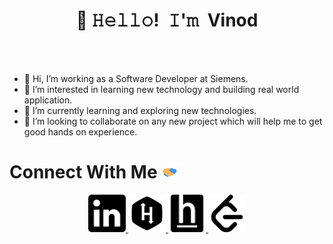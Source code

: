 <h1 align="center">👋 𝙷𝚎𝚕𝚕𝚘! 𝙸'𝚖 Vinod</h1>

<br/>
<br/>

- 👋 Hi, I’m working as a Software Developer at Siemens.
- 👀 I’m interested in learning new technology and building real world application.
- 🌱 I’m currently learning and exploring new technologies.
- 💞️ I’m looking to collaborate on any new project which will help me to get good hands on experience\.


<!--- - 📫 You can reach me on [linkedin](https://www.linkedin.com/in/vinodjatav/) --->

<h1>
  Connect With Me
  <img src="Handshake.gif" height="25px">
</h1>

<p align="center">
  <a href="https://www.linkedin.com/in/vinodjatav/" target="_blank">
      <code><img height="60" width="60" src="linkedin.svg"/></code>
  </a>  
  
  <a href="https://www.hackerrank.com/vinodjatav/" target="_blank">
    <code><img height="60" width="60" src="hr.webp"/></code>
  </a>

  <a href="https://www.hackerearth.com/@vinodjatav" target="_blank">
    <code><img height="60" width="60" src="he.svg"/></code>
  </a>
  
  <a href="https://leetcode.com/vinodjatav/" target="_blank">
    <code><img height="60" width="60" src="lc.webp"/></code>
  </a>
</p>

<br/>
<br/>

<!---
vinodjatav/vinodjatav is a ✨ special ✨ repository because its `README.md` (this file) appears on your GitHub profile.
You can click the Preview link to take a look at your changes.
--->

